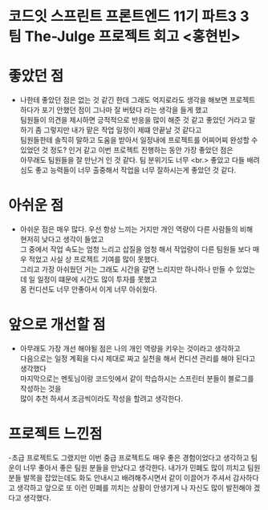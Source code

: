 # 코드잇 스프린트 프론트엔드 11기 파트3 3팀 The-Julge 프로젝트 회고 <홍현빈>

# 좋았던 점

- 나한테 좋았던 점은 없는 것 같긴 한데 그래도 억지로라도 생각을 해보면 프로젝트 하다가 포기 안했던 점이 그나마 잘 버텼다 라는 생각을 들게 했고 <br>
팀원들이 의견을 제시하면 긍적적으로 반응을 많이 해준 것 같고 좋았던 거라고 말하기 좀 그렇지만 내가 맡은 작업 일정이 제떄 안끝날 것 같다고 <br>
팀원들한테 솔직히 말하고 도움을 받아서 일정내에 프로젝트를 어찌어찌 완성할 수 있었던 것 정도? 인거 같고 이번 프로젝트 진행하는 동안 가장 좋았던 점은 <br>
아무래도 팀원들을 잘 만난거 인 것 같다. 팀 분위기도 너무 <br.>
좋았고 다들 배려심도 좋고 능력들이 너무 출중해서 작업을 너무 잘하시는게 좋았던 것 같다.<br>

# 아쉬운 점

- 아쉬운 점은 매우 많다. 우선 항상 느끼는 거지만 개인 역량이 다른 사람들의 비해 현저히 낮다고 생각이 들었고 <br>
그 중에서 작업 속도는 엄청 느리고 삽질을 엄청 해서 작업량이 다른 팀원들 보다 매우 적었고 사실 상 프로젝트 기여를 많이 못했다. <br>
그리고 가장 아쉬웠던 거는 그래도 시간을 갈면 느리지만 하나하나 만들 수 있었는데 일 일정이 떄문에 시간도 많이 투자를 못했고 <br>
몸 컨디션도 너무 안좋아서 이게 너무 아쉬웠다.<br>

# 앞으로 개선할 점

- 아무래도 가장 개선 해야될 점은 나의 개인 역량을 키우는 것이라고 생각하고<br>
다음으로는 일정 계획을 다시 제대로 짜고 실천을 해서 컨디션 관리를 해야 된다고 생각했다<br>
마지막으로는 멘토님이랑 코드잇에서 같이 학습하시는 스프린터 분들이 블로그를 작성하는 것을<br>
많이 추천 하셔서 조금씩이라도 작성을 할려고 생각한다.<br>

# 프로젝트 느낀점

-초급 프로젝트도 그랬지만 이번 중급 프로젝트도 매우 좋은 경험이었다고 생각하고 팀운이 너무 좋아서 좋은 팀원 분들을 만났다고 생각한다. 내가가 민폐도 많이 끼치고 팀원 분들 발목을 잡았는데도 화도 안내시고 배려해주시면서 같이 이끌어가 주셔서 감사하다고 생각하고 
앞으로 또 이런 민폐를 끼치는 상황이 안생기게 나 자신도 많이 발전해야 겠다고 생각했다.

